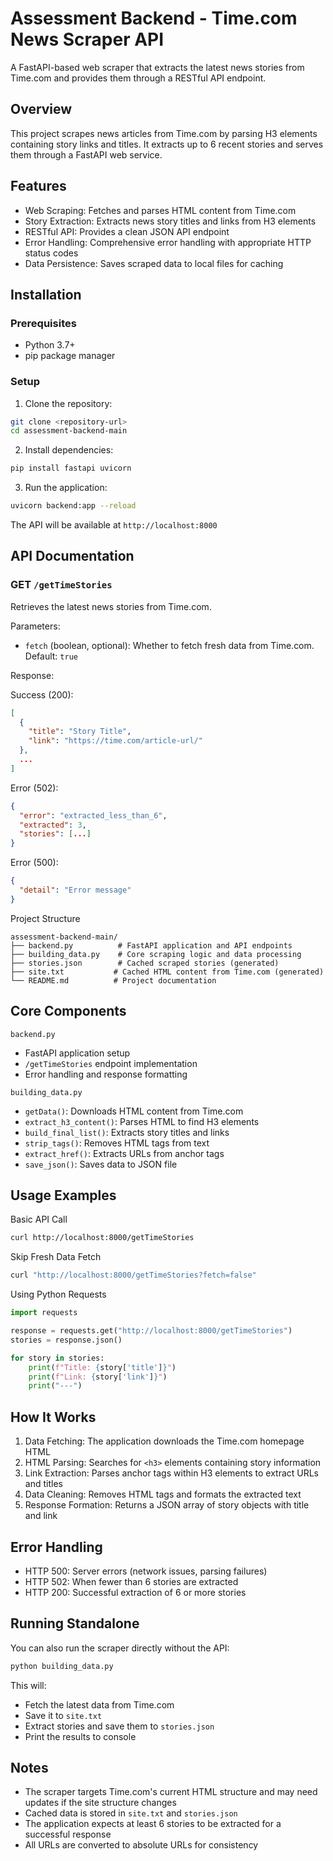 # Assessment Backend - Time.com News Scraper API

A FastAPI-based web scraper that extracts the latest news stories from Time.com and provides them through a RESTful API endpoint.

## Overview

This project scrapes news articles from Time.com by parsing H3 elements containing story links and titles. It extracts up to 6 recent stories and serves them through a FastAPI web service.

## Features

- Web Scraping: Fetches and parses HTML content from Time.com
- Story Extraction: Extracts news story titles and links from H3 elements
- RESTful API: Provides a clean JSON API endpoint
- Error Handling: Comprehensive error handling with appropriate HTTP status codes
- Data Persistence: Saves scraped data to local files for caching

## Installation

### Prerequisites

- Python 3.7+
- pip package manager

### Setup

1. Clone the repository:
```bash
git clone <repository-url>
cd assessment-backend-main
```

2. Install dependencies:
```bash
pip install fastapi uvicorn
```

3. Run the application:
```bash
uvicorn backend:app --reload
```

The API will be available at `http://localhost:8000`

## API Documentation

### GET `/getTimeStories`

Retrieves the latest news stories from Time.com.

Parameters:
- `fetch` (boolean, optional): Whether to fetch fresh data from Time.com. Default: `true`

Response:

Success (200):
```json
[
  {
    "title": "Story Title",
    "link": "https://time.com/article-url/"
  },
  ...
]
```

Error (502):
```json
{
  "error": "extracted_less_than_6",
  "extracted": 3,
  "stories": [...]
}
```

Error (500):
```json
{
  "detail": "Error message"
}
```

 Project Structure

```
assessment-backend-main/
├── backend.py          # FastAPI application and API endpoints
├── building_data.py    # Core scraping logic and data processing
├── stories.json        # Cached scraped stories (generated)
├── site.txt           # Cached HTML content from Time.com (generated)
└── README.md          # Project documentation
```

## Core Components

`backend.py`
- FastAPI application setup
- `/getTimeStories` endpoint implementation
- Error handling and response formatting

`building_data.py`
- `getData()`: Downloads HTML content from Time.com
- `extract_h3_content()`: Parses HTML to find H3 elements
- `build_final_list()`: Extracts story titles and links
- `strip_tags()`: Removes HTML tags from text
- `extract_href()`: Extracts URLs from anchor tags
- `save_json()`: Saves data to JSON file

## Usage Examples

Basic API Call
```bash
curl http://localhost:8000/getTimeStories
```

Skip Fresh Data Fetch
```bash
curl "http://localhost:8000/getTimeStories?fetch=false"
```

Using Python Requests
```python
import requests

response = requests.get("http://localhost:8000/getTimeStories")
stories = response.json()

for story in stories:
    print(f"Title: {story['title']}")
    print(f"Link: {story['link']}")
    print("---")
```

## How It Works

1. Data Fetching: The application downloads the Time.com homepage HTML
2. HTML Parsing: Searches for `<h3>` elements containing story information
3. Link Extraction: Parses anchor tags within H3 elements to extract URLs and titles
4. Data Cleaning: Removes HTML tags and formats the extracted text
5. Response Formation: Returns a JSON array of story objects with title and link

## Error Handling

- HTTP 500: Server errors (network issues, parsing failures)
- HTTP 502: When fewer than 6 stories are extracted
- HTTP 200: Successful extraction of 6 or more stories

## Running Standalone

You can also run the scraper directly without the API:

```bash
python building_data.py
```

This will:
- Fetch the latest data from Time.com
- Save it to `site.txt`
- Extract stories and save them to `stories.json`
- Print the results to console

## Notes

- The scraper targets Time.com's current HTML structure and may need updates if the site structure changes
- Cached data is stored in `site.txt` and `stories.json`
- The application expects at least 6 stories to be extracted for a successful response
- All URLs are converted to absolute URLs for consistency
